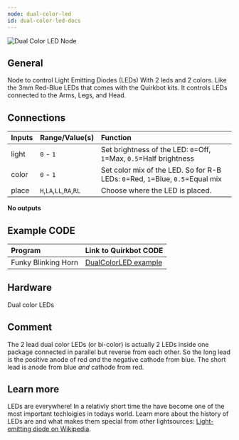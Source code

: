 ```yaml
---
node: dual-color-led
id: dual-color-led-docs
---
```


![Dual Color LED Node]

## General

Node to control Light Emitting Diodes (LEDs) With 2 leds and 2 colors. Like the 3mm Red-Blue LEDs that comes with the Quirkbot kits. It controls LEDs connected to the Arms, Legs, and Head.

## Connections

Inputs     | Range/Value(s)          | Function
:----------|:------------------------|:--------
light      | `0` - `1`               | Set brightness of the LED: `0`=Off, `1`=Max,  `0.5`=Half brightness
color      | `0` - `1`               | Set color mix of the LED. So for R-B LEDs: `0`=Red, `1`=Blue, `0.5`=Equal mix
place      | `H`,`LA`,`LL`,`RA`,`RL` | Choose where the LED is placed.

**No outputs**

## Example CODE

Program | Link to Quirkbot CODE
:-------|:---------------------
Funky Blinking Horn | [DualColorLED example](http://code.quirkbot.com/program/5655f68dd31f000100c5e758 "Go to Quirkbot CODE")

## Hardware
Dual color LEDs

## Comment
The 2 lead dual color LEDs (or bi-color) is actually 2 LEDs inside one package connected in parallel but reverse from each other. So the long lead is the positive anode of red *and* the negative cathode from blue. The short lead is anode from blue *and* cathode from red.

## Learn more
LEDs are everywhere! In a relativly short time the have become one of the most important techloigies in todays world. Learn more about the history of LEDs are and what makes them special from other lightsources: [Light-emitting diode on Wikipedia](https://en.wikipedia.org/wiki/Light-emitting_diode).

[Dual Color LED Node]: {{r_base_url}}/content-assets/documentation/nodes/DualColorLED.png
